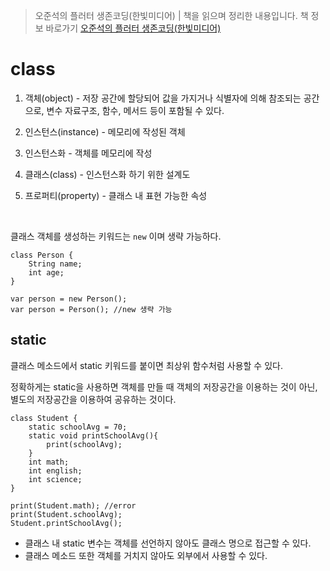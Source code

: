 > 오준석의 플러터 생존코딩(한빛미디어) | 책을 읽으며 정리한 내용입니다. 책 정보 바로가기 [오준석의 플러터 생존코딩(한빛미디어)](https://www.hanbit.co.kr/store/books/look.php?p_code=B9770627589)

# class

1. 객체(object) - 저장 공간에 할당되어 값을 가지거나 식별자에 의해 참조되는 공간으로, 변수 자료구조, 함수, 메서드 등이 포함될 수 있다.

2. 인스턴스(instance) - 메모리에 작성된 객체

3. 인스턴스화 - 객체를 메모리에 작성

4. 클래스(class) - 인스턴스화 하기 위한 설계도

5. 프로퍼티(property) - 클래스 내 표현 가능한 속성

<br/>

클래스 객체를 생성하는 키워드는 `new` 이며 생략 가능하다.

```
class Person {
    String name;
    int age;
}

var person = new Person();
var person = Person(); //new 생략 가능
```

## static

클래스 메소드에서 static 키워드를 붙이면 최상위 함수처럼 사용할 수 있다.

정확하게는 static을 사용하면 객체를 만들 때 객체의 저장공간을 이용하는 것이 아닌, 별도의 저장공간을 이용하여 공유하는 것이다.

```
class Student {
    static schoolAvg = 70;
    static void printSchoolAvg(){
        print(schoolAvg);
    }
    int math;
    int english;
    int science;
}

print(Student.math); //error
print(Student.schoolAvg);
Student.printSchoolAvg();
```

-   클래스 내 static 변수는 객체를 선언하지 않아도 클래스 명으로 접근할 수 있다.
-   클래스 메소드 또한 객체를 거치지 않아도 외부에서 사용할 수 있다.
